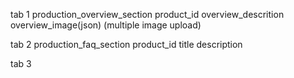 tab 1
production_overview_section
product_id
overview_descrition
overview_image(json) (multiple image upload)

tab 2
production_faq_section
product_id
title
description

tab 3
